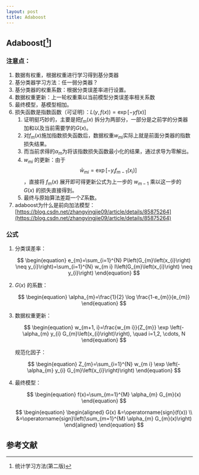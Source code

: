 ```yaml
---
layout: post
title: Adaboost
---
```


## Adaboost[[^1]]
### 注意点：
  1. 数据有权重，根据权重进行学习得到基分类器
  2. 基分类器学习方法：任一弱分类器？
  3. 基分类器的权重系数：根据分类误差率进行设置。
  4. 数据权重更新：上一轮权重乘以当前模型分类误差率相关系数
  5. 最终模型，基模型相加。
  6. 损失函数是指数函数（可证明）：$L(y, f(x))=\exp [-y f(x)]$
     1. 证明挺巧妙的，主要是把$f_m(x)$ 拆分为两部分，一部分是之前学的分类器加和以及当前需要学的$G(x)$。
     2. 对$f_m(x)$施加指数损失函数后，数据权重$w_{mi}$实际上就是前面分类器的指数损失结果。
     3. 而当前求得的$\alpha_m$为将该指数损失函数最小化的结果，通过求导为零解出。
     4. $w_{mi}$ 的更新：由于 $$\bar{w}_{m i}=\exp \left[-y_{i} f_{m-1}\left(x_{i}\right)\right]$$ ，直接将 $f_m(x)$ 展开即可得更新公式为上一步的 $w_{m-1}$ 乘以这一步的 $G(x)$ 的损失直接得到。
     5. 最终与原始算法差距一个$Z$系数。
  7. adaboost为什么是前向加法模型：[https://blog.csdn.net/zhangyingjie09/article/details/85875264](https://blog.csdn.net/zhangyingjie09/article/details/85875264)
 
 
### 公式
  1. 分类误差率：
    
      $$
      \begin{equation}
      e_{m}=\sum_{i=1}^{N} P\left(G_{m}\left(x_{i}\right) \neq y_{i}\right)=\sum_{i=1}^{N} w_{m i} I\left(G_{m}\left(x_{i}\right) \neq y_{i}\right)
      \end{equation}
      $$ 

  2. $G(x)$ 的系数：
      
      $$
      \begin{equation}
      \alpha_{m}=\frac{1}{2} \log \frac{1-e_{m}}{e_{m}}
      \end{equation}
      $$
  
  3. 数据权重更新：
      
      $$
      \begin{equation}
      w_{m+1, i}=\frac{w_{m i}}{Z_{m}} \exp \left(-\alpha_{m} y_{i} G_{m}\left(x_{i}\right)\right), \quad i=1,2, \cdots, N
      \end{equation}
      $$

      规范化因子：

      $$
      \begin{equation}
      Z_{m}=\sum_{i=1}^{N} w_{m i} \exp \left(-\alpha_{m} y_{i} G_{m}\left(x_{i}\right)\right)
      \end{equation}
      $$

  4. 最终模型：
      
       $$
       \begin{equation}
        f(x)=\sum_{m=1}^{M} \alpha_{m} G_{m}(x)
        \end{equation}
       $$

       $$
       \begin{equation}
        \begin{aligned}
        G(x) &=\operatorname{sign}(f(x)) \\
        &=\operatorname{sign}\left(\sum_{m=1}^{M} \alpha_{m} G_{m}(x)\right)
        \end{aligned}
        \end{equation}
       $$

## 参考文献

[^1]: 统计学习方法(第二版)